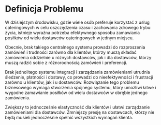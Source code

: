 # Definicja Problemu
W dzisiejszym środowisku, gdzie wiele osób preferuje korzystać z usług cateringowych w celu oszczędzenia czasu i zachowania zdrowego trybu życia, istnieje wyraźna potrzeba efektywnego sposobu zamawiania posiłków od wielu dostawców cateringowych w jednym miejscu. 

Obecnie, brak takiego centralnego systemu prowadzi do rozproszenia zamówień i trudności zarówno dla klientów, którzy muszą składać zamówienia oddzielnie u różnych dostawców, jak i dla dostawców, którzy muszą radzić sobie z różnorodnością zamówień i preferencji. 

Brak jednolitego systemu integracji i zarządzania zamówieniami utrudnia śledzenie, płatności i dostawy, co prowadzi do nieefektywności i frustracji zarówno u klientów, jak i u dostawców. Rozwiązanie tego problemu biznesowego wymaga stworzenia spójnego systemu, który umożliwi łatwe i wygodne zamawianie posiłków od wielu dostawców w obrębie jednego zamówienia.

Zwiększy to jednocześnie elastyczność dla klientów i ułatwi zarządzanie zamówieniami dla dostawców. Zmniejszy presję na dostawcach, którzy nie będą musieli jednocześnie spełnić wszystkich wymagań klienta.
